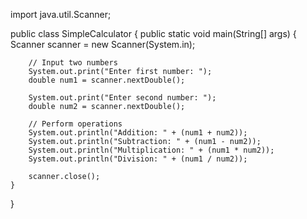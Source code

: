 import java.util.Scanner;

public class SimpleCalculator {
    public static void main(String[] args) {
        Scanner scanner = new Scanner(System.in);
        
        // Input two numbers
        System.out.print("Enter first number: ");
        double num1 = scanner.nextDouble();
        
        System.out.print("Enter second number: ");
        double num2 = scanner.nextDouble();
        
        // Perform operations
        System.out.println("Addition: " + (num1 + num2));
        System.out.println("Subtraction: " + (num1 - num2));
        System.out.println("Multiplication: " + (num1 * num2));
        System.out.println("Division: " + (num1 / num2));
        
        scanner.close();
    }
}
